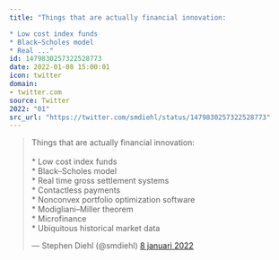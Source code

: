 ```yaml
---
title: "Things that are actually financial innovation:

* Low cost index funds
* Black–Scholes model
* Real ..."
id: 1479830257322528773
date: 2022-01-08 15:00:01
icon: twitter
domain:
- twitter.com
source: Twitter
2022: "01"
src_url: "https://twitter.com/smdiehl/status/1479830257322528773"
---
```

<blockquote class="twitter-tweet" data-lang="nl" data-dnt="true"><p lang="en" dir="ltr">Things that are actually financial innovation:<br><br>* Low cost index funds<br>* Black–Scholes model<br>* Real time gross settlement systems<br>* Contactless payments<br>* Nonconvex portfolio optimization software<br>* Modigliani–Miller theorem<br>* Microfinance<br>* Ubiquitous historical market data</p>&mdash; Stephen Diehl (@smdiehl) <a href="https://twitter.com/smdiehl/status/1479830257322528773?ref_src=twsrc%5Etfw">8 januari 2022</a></blockquote>
<script async src="https://platform.twitter.com/widgets.js" charset="utf-8"></script>

